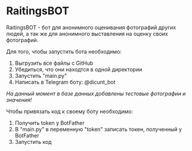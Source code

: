 # RaitingsBOT
RaitingsBOT - бот для анонимного оценивания фотографий других людей, а так же для анонимного выставления на оценку своих фотографий.

Для того, чтобы запустить бота необходимо:
1) Выгрузить все файлы с GitHub
2) Убедиться, что они находтся в одной директории
3) Запустить "main.py"
4) Написать в Telegram боту: @dicunt_bot

*На данный момент в базе данных добавлены тестовые фотографии и значения!*

Чтобы привязать код к своему боту необходимо:
1) Получить token у BotFather
2) В "main.py" в переменную "token" записать токен, полученный у BotFather
3) Запустить код
